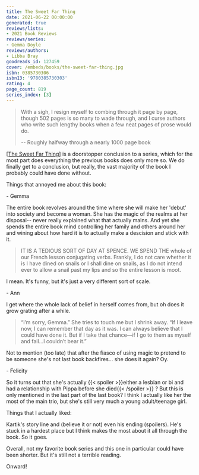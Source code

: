 ```yaml
---
title: The Sweet Far Thing
date: 2021-06-22 00:00:00
generated: true
reviews/lists:
- 2021 Book Reviews
reviews/series:
- Gemma Doyle
reviews/authors:
- Libba Bray
goodreads_id: 127459
cover: /embeds/books/the-sweet-far-thing.jpg
isbn: 0385730306
isbn13: '9780385730303'
rating: 4
page_count: 819
series_index: [3]
---
```

>  With a sigh, I resign myself to combing through it page by page, though 502 
> pages is so many to wade through, and I curse authors who write such lengthy 
> books when a few neat pages of prose would do.  
> 
>  -- Roughly halfway through a nearly 1000 page book  

<!--more-->

[[The Sweet Far Thing]]() is a doorstopper conclusion to a series, which for the most part does everything the previous books does only more so. We do finally get to a conclusion, but really, the vast majority of the book I probably could have done without.  

Things that annoyed me about this book:  

\- Gemma  

The entire book revolves around the time where she will make her 'debut' into society and become a woman. She has the magic of the realms at her disposal-- never really explained what that actually mains. And yet she spends the entire book mind controlling her family and others around her and wining about how hard it is to actually make a descision and stick with it.  

> IT IS A TEDIOUS SORT OF DAY AT SPENCE. WE SPEND THE whole of our French 
> lesson conjugating verbs. Frankly, I do not care whether it is I have dined 
> on snails or I shall dine on snails, as I do not intend ever to allow a 
> snail past my lips and so the entire lesson is moot.

I mean. It's funny, but it's just a very different sort of scale.  

\- Ann  

I get where the whole lack of belief in herself comes from, but oh does it grow grating after a while.  

>  “I’m sorry, Gemma.” She tries to touch me but I shrink away. “If I leave 
> now, I can remember that day as it was. I can always believe that I could 
> have done it. But if I take that chance—if I go to them as myself and fail…I 
> couldn’t bear it.”  

Not to mention (too late) that after the fiasco of using magic to pretend to be someone she's not last book backfires... she does it again? Oy.  

\- Felicity  

So it turns out that she's actually  {{< spoiler >}}either a lesbian or bi and had a relationship with Pippa before she died{{< /spoiler >}}  ? But this is only mentioned in the last part of the last book? I think I actually like her the most of the main trio, but she's still very much a young adult/teenage girl.  

Things that I actually liked:  

Kartik's story line and (believe it or not) even his ending (spoilers). He's stuck in a hardest place but I think makes the most about it all through the book. So it goes.  

Overall, not my favorite book series and this one in particular could have been shorter. But it's still not a terrible reading.  

Onward!